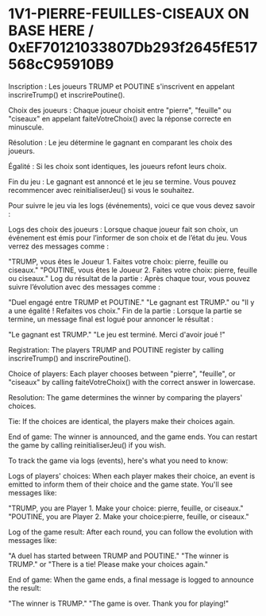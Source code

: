 # 1V1-PIERRE-FEUILLES-CISEAUX ON BASE HERE / 0xEF70121033807Db293f2645fE517568cC95910B9

Inscription : Les joueurs TRUMP et POUTINE s'inscrivent en appelant inscrireTrump() et inscrirePoutine().

Choix des joueurs : Chaque joueur choisit entre "pierre", "feuille" ou "ciseaux" en appelant faiteVotreChoix(<choix>) avec la réponse correcte en minuscule.

Résolution : Le jeu détermine le gagnant en comparant les choix des joueurs.

Égalité : Si les choix sont identiques, les joueurs refont leurs choix.

Fin du jeu : Le gagnant est annoncé et le jeu se termine. Vous pouvez recommencer avec reinitialiserJeu() si vous le souhaitez.


Pour suivre le jeu via les logs (événements), voici ce que vous devez savoir :

Logs des choix des joueurs : Lorsque chaque joueur fait son choix, un événement est émis pour l’informer de son choix et de l’état du jeu. Vous verrez des messages comme :

"TRUMP, vous êtes le Joueur 1. Faites votre choix: pierre, feuille ou ciseaux."
"POUTINE, vous êtes le Joueur 2. Faites votre choix: pierre, feuille ou ciseaux."
Log du résultat de la partie : Après chaque tour, vous pouvez suivre l’évolution avec des messages comme :

"Duel engagé entre TRUMP et POUTINE."
"Le gagnant est TRUMP." ou "Il y a une égalité ! Refaites vos choix."
Fin de la partie : Lorsque la partie se termine, un message final est logué pour annoncer le résultat :

"Le gagnant est TRUMP."
"Le jeu est terminé. Merci d'avoir joué !"

Registration: The players TRUMP and POUTINE register by calling inscrireTrump() and inscrirePoutine().

Choice of players: Each player chooses between "pierre", "feuille", or "ciseaux" by calling faiteVotreChoix() with the correct answer in lowercase.

Resolution: The game determines the winner by comparing the players' choices.

Tie: If the choices are identical, the players make their choices again.

End of game: The winner is announced, and the game ends. You can restart the game by calling reinitialiserJeu() if you wish.

To track the game via logs (events), here's what you need to know:

Logs of players' choices: When each player makes their choice, an event is emitted to inform them of their choice and the game state. You'll see messages like:

"TRUMP, you are Player 1. Make your choice: pierre, feuille, or ciseaux." "POUTINE, you are Player 2. Make your choice:pierre, feuille, or ciseaux."

Log of the game result: After each round, you can follow the evolution with messages like:

"A duel has started between TRUMP and POUTINE." "The winner is TRUMP." or "There is a tie! Please make your choices again."

End of game: When the game ends, a final message is logged to announce the result:

"The winner is TRUMP." "The game is over. Thank you for playing!"







